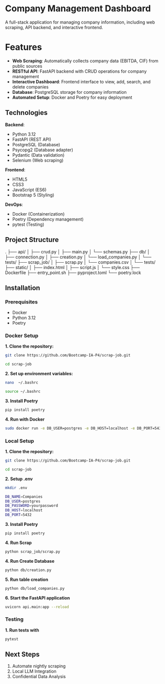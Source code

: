 # Company Management Dashboard

A full-stack application for managing company information, including web scraping, API backend, and interactive frontend.

# Features

- **Web Scraping**: Automatically collects company data (EBITDA, CIF) from public sources
- **RESTful API**: FastAPI backend with CRUD operations for company management
- **Interactive Dashboard**: Frontend interface to view, add, search, and delete companies
- **Database**: PostgreSQL storage for company information
- **Automated Setup**: Docker and Poetry for easy deployment

## Technologies

**Backend**:
- Python 3.12
- FastAPI (REST API)
- PostgreSQL (Database)
- Psycopg2 (Database adapter)
- Pydantic (Data validation)
- Selenium (Web scraping)

**Frontend**:
- HTML5
- CSS3
- JavaScript (ES6)
- Bootstrap 5 (Styling)

**DevOps**:
- Docker (Containerization)
- Poetry (Dependency management)
- pytest (Testing)

## Project Structure
.
├── api/
│ ├── crud.py
│ ├── main.py
│ └── schemas.py
├── db/
│ ├── connection.py
│ ├── creation.py
│ └── load_companies.py
│ └── tests/
├── scrap_job/
│ ├── scrap.py
│ └── companies.csv
│ └── tests/
├── static/
│ ├── index.html
│ ├── script.js
│ └── style.css
├── Dockerfile
├── entry_point.sh
├── pyproject.toml
└── poetry.lock


## Installation

### Prerequisites
- Docker
- Python 3.12
- Poetry

### Docker Setup

**1. Clone the repository:**
   ```bash
   git clone https://github.com/Bootcamp-IA-P4/scrap-job.git
   ``` 

   ```bash
   cd scrap-job
   ``` 

**2. Set up environment variables:**
   ```bash
   nano  ~/.bashrc
   ``` 

   ```bash
   source ~/.bashrc
   ``` 

**3. Install Poetry**
```bash
pip install poetry
``` 


**4. Run with Docker**
```bash
sudo docker run -e DB_USER=postgres -e DB_HOST=localhost -e DB_PORT=5432 -e DB_NAME=Companies -e DB_PASSWORD=yourpassword -p 3000:8000 -p 5432:5432 --name scrap --rm scrap
```

### Local Setup
**1. Clone the repository:**
   ```bash
   git clone https://github.com/Bootcamp-IA-P4/scrap-job.git
   ``` 

   ```bash
   cd scrap-job
   ```

**2. Setup .env**
```bash
mkdir .env
```

```bash
DB_NAME=Companies
DB_USER=postgres
DB_PASSWORD=yourpassword
DB_HOST=localhost
DB_PORT=5432
```

**3. Install Poetry**
```bash
pip install poetry
``` 

**4. Run Scrap**
```bash
python scrap_job/scrap.py
``` 

**4. Run Create Database**
```bash
python db/creation.py
```

**5. Run table creation**
```bash
python db/load_companies.py
```

**6. Start the FastAPI application**
```bash
uvicorn api.main:app --reload
```

### Testing
**1. Run tests with**
```bash
pytest
```

## Next Steps
1. Automate nightly scraping
2. Local LLM Integration
3. Confidential Data Analysis